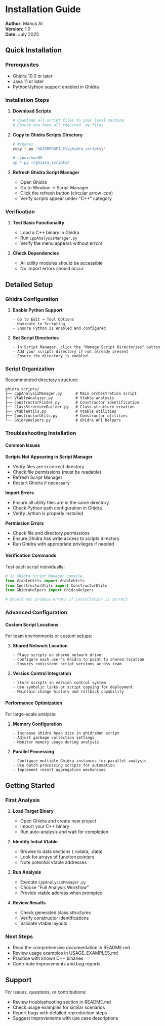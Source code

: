 # Installation Guide

**Author:** Manus AI  
**Version:** 1.0  
**Date:** July 2025

## Quick Installation

### Prerequisites
- Ghidra 10.0 or later
- Java 11 or later
- Python/Jython support enabled in Ghidra

### Installation Steps

1. **Download Scripts**
   ```bash
   # Download all script files to your local machine
   # Ensure you have all required .py files
   ```

2. **Copy to Ghidra Scripts Directory**
   ```bash
   # Windows
   copy *.py "%USERPROFILE%\ghidra_scripts\"
   
   # Linux/macOS
   cp *.py ~/ghidra_scripts/
   ```

3. **Refresh Ghidra Script Manager**
   - Open Ghidra
   - Go to Window → Script Manager
   - Click the refresh button (circular arrow icon)
   - Verify scripts appear under "C++" category

### Verification

1. **Test Basic Functionality**
   - Load a C++ binary in Ghidra
   - Run `CppAnalysisManager.py`
   - Verify the menu appears without errors

2. **Check Dependencies**
   - All utility modules should be accessible
   - No import errors should occur

## Detailed Setup

### Ghidra Configuration

1. **Enable Python Support**
   ```
   - Go to Edit → Tool Options
   - Navigate to Scripting
   - Ensure Python is enabled and configured
   ```

2. **Set Script Directories**
   ```
   - In Script Manager, click the "Manage Script Directories" button
   - Add your scripts directory if not already present
   - Ensure the directory is enabled
   ```

### Script Organization

Recommended directory structure:
```
ghidra_scripts/
├── CppAnalysisManager.py      # Main orchestration script
├── VtableAnalyzer.py          # Vtable analysis
├── ConstructorFinder.py       # Constructor identification
├── ClassStructureBuilder.py   # Class structure creation
├── VtableUtils.py             # Vtable utilities
├── ConstructorUtils.py        # Constructor utilities
└── GhidraHelpers.py           # Ghidra API helpers
```

### Troubleshooting Installation

#### Common Issues

**Scripts Not Appearing in Script Manager**
- Verify files are in correct directory
- Check file permissions (must be readable)
- Refresh Script Manager
- Restart Ghidra if necessary

**Import Errors**
- Ensure all utility files are in the same directory
- Check Python path configuration in Ghidra
- Verify Jython is properly installed

**Permission Errors**
- Check file and directory permissions
- Ensure Ghidra has write access to scripts directory
- Run Ghidra with appropriate privileges if needed

#### Verification Commands

Test each script individually:
```python
# In Ghidra Script Manager console
from VtableUtils import VtableUtils
from ConstructorUtils import ConstructorUtils
from GhidraHelpers import GhidraHelpers

# Should not produce errors if installation is correct
```

### Advanced Configuration

#### Custom Script Locations

For team environments or custom setups:

1. **Shared Network Location**
   ```
   - Place scripts on shared network drive
   - Configure each user's Ghidra to point to shared location
   - Ensures consistent script versions across team
   ```

2. **Version Control Integration**
   ```
   - Store scripts in version control system
   - Use symbolic links or script copying for deployment
   - Maintain change history and rollback capability
   ```

#### Performance Optimization

For large-scale analysis:

1. **Memory Configuration**
   ```
   - Increase Ghidra heap size in ghidraRun script
   - Adjust garbage collection settings
   - Monitor memory usage during analysis
   ```

2. **Parallel Processing**
   ```
   - Configure multiple Ghidra instances for parallel analysis
   - Use batch processing scripts for automation
   - Implement result aggregation mechanisms
   ```

## Getting Started

### First Analysis

1. **Load Target Binary**
   - Open Ghidra and create new project
   - Import your C++ binary
   - Run auto-analysis and wait for completion

2. **Identify Initial Vtable**
   - Browse to data sections (.rodata, .data)
   - Look for arrays of function pointers
   - Note potential vtable addresses

3. **Run Analysis**
   - Execute `CppAnalysisManager.py`
   - Choose "Full Analysis Workflow"
   - Provide vtable address when prompted

4. **Review Results**
   - Check generated class structures
   - Verify constructor identifications
   - Validate vtable layouts

### Next Steps

- Read the comprehensive documentation in README.md
- Review usage examples in USAGE_EXAMPLES.md
- Practice with known C++ binaries
- Contribute improvements and bug reports

## Support

For issues, questions, or contributions:
- Review troubleshooting section in README.md
- Check usage examples for similar scenarios
- Report bugs with detailed reproduction steps
- Suggest improvements with use case descriptions

